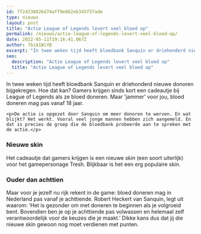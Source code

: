 ```yaml
---
id: 7f24238826d74aff9e862eb345f57ade
type: nieuws
layout: post
title: "Actie League of Legends levert veel bloed op"
permalink: /nieuws/actie-league-of-legends-levert-veel-bloed-op/
date: 2022-05-11T19:16:41.067Z
author: 7biA1WiYB
excerpt: "In twee weken tijd heeft bloedbank Sanquin er driehonderd nieuwe donoren bijgekregen. Hoe dat kan? Gamers krijgen sinds kort een cadeautje bij League of Legends als ze bloed doneren. Maar 'jammer' voor jou, bloed doneren mag pas vanaf 18 jaar.  "
seo:
  description: "Actie League of Legends levert veel bloed op"
  title: "Actie League of Legends levert veel bloed op"
---
```

In twee weken tijd heeft bloedbank Sanquin er driehonderd nieuwe donoren bijgekregen. Hoe dat kan? Gamers krijgen sinds kort een cadeautje bij League of Legends als ze bloed doneren. Maar 'jammer' voor jou, bloed doneren mag pas vanaf 18 jaar.  

    <p>De actie is opgezet door Sanquin om meer donoren te werven. En wat blijkt? Het werkt. Vooral veel jonge mannen hebben zich aangemeld. En dat is precies de groep die de bloedbank probeerde aan te spreken met de actie.</p>
<h3>Nieuwe skin</h3>
<p>Het cadeautje dat gamers krijgen is een nieuwe <em>skin </em>(een soort uiterlijk) voor het gamepersonage Tresh. Blijkbaar is het een erg populaire skin.</p>
<h3>Ouder dan achttien</h3>
<p>Maar voor je jezelf nu rijk rekent in de game: bloed doneren mag in Nederland pas vanaf je achttiende. Robert Heckert van Sanquin, legt uit waarom: ‘Het is gezonder om met doneren te beginnen als je volgroeid bent. Bovendien ben je op je achttiende pas volwassen en helemaal zelf verantwoordelijk voor de keuzes die je maakt.’ Dikke kans dus dat jij die nieuwe skin gewoon nog moet verdienen met punten.</p>  
